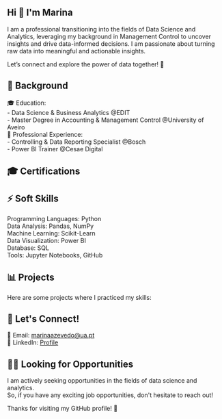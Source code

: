 ## Hi 👋 I'm Marina

I am a professional transitioning into the fields of Data Science and Analytics, leveraging my background in Management Control to uncover insights and drive data-informed decisions. I am passionate about turning raw data into meaningful and actionable insights.

Let’s connect and explore the power of data together! 🚀

## 🔬 Background
🎓 Education: <br>
    - Data Science & Business Analytics @EDIT <br>
    - Master Degree in Accounting & Management Control @University of Aveiro <br>
💼 Professional Experience: <br>
    - Controlling & Data Reporting Specialist @Bosch <br>
    - Power BI Trainer @Cesae Digital
    

## 🎓 Certifications


## ⚡ Soft Skills
Programming Languages: Python <br>
Data Analysis: Pandas, NumPy <br>
Machine Learning: Scikit-Learn <br>
Data Visualization: Power BI <br>
Database: SQL <br>
Tools: Jupyter Notebooks, GitHub

## 📊 Projects
Here are some projects where I practiced my skills:


## 💬 Let's Connect!
📧 Email: marinaazevedo@ua.pt <br>
💼 LinkedIn: [Profile](https://www.linkedin.com/in/marina-azevedo11/)

## 👩‍💻 Looking for Opportunities
I am actively seeking opportunities in the fields of data science and analytics. <br>
So, if you have any exciting job opportunities, don't hesitate to reach out!

Thanks for visiting my GitHub profile! 🚀

<!--
**MarinaAzevedo/MarinaAzevedo** is a ✨ _special_ ✨ repository because its `README.md` (this file) appears on your GitHub profile.

Here are some ideas to get you started:

- 🔭 I’m currently working on ...
- 🌱 I’m currently learning ...
- 👯 I’m looking to collaborate on ...
- 🤔 I’m looking for help with ...
- 💬 Ask me about ...
- 📫 How to reach me: ...
- 😄 Pronouns: ...
- ⚡ Fun fact: ...
-->
